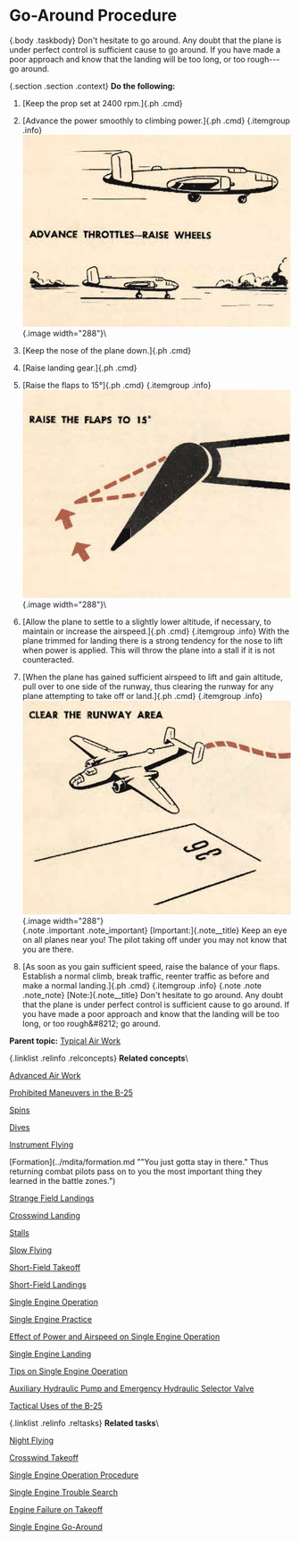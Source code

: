 
Go-Around Procedure
===================

 {.body .taskbody}
Don\'t hesitate to go around. Any doubt that the plane is under perfect
control is sufficient cause to go around. If you have made a poor
approach and know that the landing will be too long, or too rough--- go
around.

 {.section .section .context}
**Do the following:**


1.  [Keep the prop set at 2400 rpm.]{.ph .cmd}
2.  [Advance the power smoothly to climbing power.]{.ph .cmd}
     {.itemgroup .info}
    \
    ![](../images/landing_go_around_adv_throttle_raise_wheels.png){.image
    width="288"}\
    

3.  [Keep the nose of the plane down.]{.ph .cmd}
4.  [Raise landing gear.]{.ph .cmd}
5.  [Raise the flaps to 15°]{.ph .cmd}
     {.itemgroup .info}
    \
    ![](../images/landing_go_around_raise_flap_15deg.png){.image
    width="288"}\
    

6.  [Allow the plane to settle to a slightly lower altitude, if
    necessary, to maintain or increase the airspeed.]{.ph .cmd}
     {.itemgroup .info}
    With the plane trimmed for landing there is a strong tendency for
    the nose to lift when power is applied. This will throw the plane
    into a stall if it is not counteracted.
    

7.  [When the plane has gained sufficient airspeed to lift and gain
    altitude, pull over to one side of the runway, thus clearing the
    runway for any plane attempting to take off or land.]{.ph .cmd}
     {.itemgroup .info}
    \
    ![](../images/landing_go_around_clear_area.png){.image width="288"}\
     {.note .important .note_important}
    [Important:]{.note__title} Keep an eye on all planes near you! The
    pilot taking off under you may not know that you are there.
    
    

8.  [As soon as you gain sufficient speed, raise the balance of your
    flaps. Establish a normal climb, break traffic, reenter traffic as
    before and make a normal landing.]{.ph .cmd}
     {.itemgroup .info}
     {.note .note .note_note}
    [Note:]{.note__title} Don\'t hesitate to go around. Any doubt that
    the plane is under perfect control is sufficient cause to go around.
    If you have made a poor approach and know that the landing will be
    too long, or too rough&\#8212; go around.
    
    




**Parent topic:** [Typical Air
Work](../mdita/typical_air_work.md "Common functions and process relating to flying the B-25.")



 {.linklist .relinfo .relconcepts}
**Related concepts**\

<div>

[Advanced Air
Work](../mdita/advanced_air_work.md "Many of the maneuvers described here are prohibited in this airplane. However, knowing the reactions of the airplane to these maneuvers is important.")

</div>

<div>

[Prohibited Maneuvers in the
B-25](../mdita/prohibited_maneuvers_in_the_b_25.md "The following maneuvers are not prohibited because of the flying characteristics of the airplane, but because they impose severe structural stresses on it. The B-25 is a bomber, not a pursuit plane.")

</div>

<div>

[Spins](../mdita/spins.md "No pilot should ever knowingly allow the airplane to get into a spin. If you accidentally get into a spin, however, the recovery is normal.")

</div>

<div>

[Dives](../mdita/dives.md "The diving characteristics of the B-25, like all its flight characteristics; are exceptionally good. The first thing for you to remember, as a new pilot in the B-25, is this: the plane is not a dive bomber.")

</div>

<div>

[Instrument
Flying](../mdita/instrument_flying.md "Every pilot must have in his possession a copy of T. O. series 30-100. You must know these Technical Orders for the mastery of instrument flight.")

</div>

<div>

[Formation](../mdita/formation.md ""You just gotta stay in there." Thus returning combat pilots pass on to you the most important thing they learned in the battle zones.")

</div>

<div>

[Strange Field
Landings](../mdita/strange_field_landings.md "Flying above your home base you instinctively use familiar features of landscape to orient yourself. Your judgment of distance, altitude, speedy and depth are sharpened.")

</div>

<div>

[Crosswind
Landing](../mdita/crosswind_landing.md "Crosswind landing in the B-25 requires accurate flying, to save the plane from unnecessary structural stresses. You must land the airplane smoothly to prevent blowing a tire, collapsing a struts or exerting side loads on the gear.")

</div>

<div>

[Stalls](../mdita/stalls.md "The B-25 stalls from the wing root to the wingtip. Thus there is no unstable tendency except a slight lateral rolling, easily corrected by coordinated control pressures.")

</div>

<div>

[Slow
Flying](../mdita/slow_flying.md "Slow flying increases your confidence in the B-25 as few other maneuvers will. It demonstrates more effectively than anything else the effect of applying power.")

</div>

<div>

[Short-Field
Takeoff](../mdita/short_field_takeoff.md "The short-field takeoff is an important operational maneuver. You can easily understand its importance if you stop to consider that the first Tokyo raid could never have been made without its use.")

</div>

<div>

[Short-Field
Landings](../mdita/short_field_landings.md "You have all heard a lot of discussion on the importance of accurate short-field landings. Combat requires that you be able to operate under conditions that are close to the absolute limit of the airplane's performance.")

</div>

<div>

[Single Engine
Operation](../mdita/single_engine_operation.md "Single engine operation of the B-25 follows a logical pattern of procedure. The plane flies efficiently on one engine at a reduced speed.")

</div>

<div>

[Single Engine
Practice](../mdita/single_engine_practice.md "Remember that you are trimmed for single engine flight at one airspeed only. If the airspeed or power setting is changed you must re-trim.")

</div>

<div>

[Effect of Power and Airspeed on Single Engine
Operation](../mdita/effect_of_power_and_airspeed_on_single_engine_operation.md "To fly safely on single engine you must know the effect of power on rudder control at various airspeeds. This is vital to your safety when practicing go-around procedures and other maneuvers that require quick changes in power settings.")

</div>

<div>

[Single Engine
Landing](../mdita/single_engine_landing.md "Single engine landings should remove any lingering doubts you may have about the B-25 and its ability as a single engine performer.")

</div>

<div>

[Tips on Single Engine
Operation](../mdita/tips_on_single_engine_operation.md "A list of handy tips on how to work with your engines in regular circumstances, and how to re-start a dead engine.")

</div>

<div>

[Auxiliary Hydraulic Pump and Emergency Hydraulic Selector
Valve](../mdita/auxiliary_hydraulic_pump_and_emergency_hydraulic_selector_valve.md "The auxiliary hydraulic pump is a double-action hand pump for use as a source of pressure if the main hydraulic system fails.")

</div>

<div>

[Tactical Uses of the
B-25](../mdita/tactical_uses_of_the_b_25.md "Preparing for a mission, and the roles of all of the crew in making that mission a success.")

</div>


 {.linklist .relinfo .reltasks}
**Related tasks**\

<div>

[Night
Flying](../mdita/night_flying.md "The technique of night flying is closely akin to instrument flying.")

</div>

<div>

[Crosswind
Takeoff](../mdita/crosswind_takeoff.md "Modern flying, with its heavy airplanes, demands a runway for safe operation. The days when you taxied out, lined up parallel to the wind tee, and took off are gone forever.")

</div>

<div>

[Single Engine Operation
Procedure](../mdita/single_engine_operation_procedure.md "Critical single engine airspeed must be maintained at the sacrifice of all other considerations.")

</div>

<div>

[Single Engine Trouble
Search](../mdita/single_engine_trouble_search.md "How to troubleshoot issues with a single engine.")

</div>

<div>

[Engine Failure on
Takeoff](../mdita/engine_failure_on_takeoff.md "This is a tricky proposition for any pilot to handle. When the engine fails before you gain CSE speed, retract the wheels and land straight ahead. There is far less danger in a belly landing than in attempting to go around with too low an airspeed.")

</div>

<div>

[Single Engine
Go-Around](../mdita/single_engine_go_around.md "Successful single engine go-around depends on an early decision that a go-around is necessary. You can start a go-around procedure at a low altitude and from a low airspeed on the approach, but it is difficult and dangerous.")

</div>


